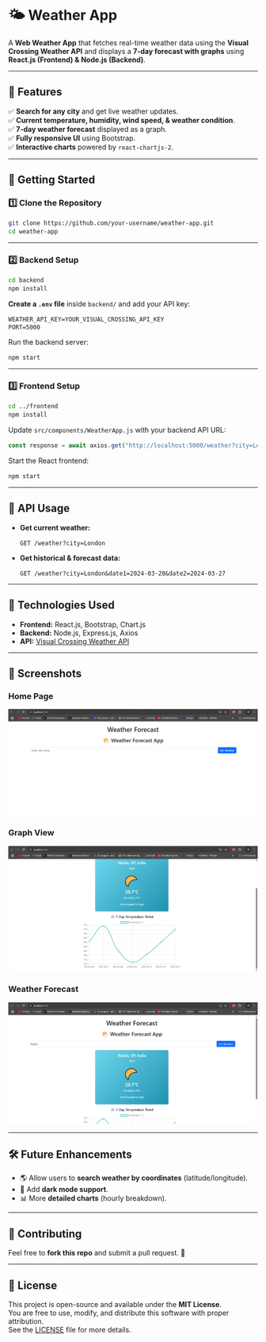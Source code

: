# 🌤️ Weather App  

A **Web Weather App** that fetches real-time weather data using the **Visual Crossing Weather API** and displays a **7-day forecast with graphs** using **React.js (Frontend) & Node.js (Backend)**.

---

## 📌 Features  
✅ **Search for any city** and get live weather updates.  
✅ **Current temperature, humidity, wind speed, & weather condition**.  
✅ **7-day weather forecast** displayed as a graph.  
✅ **Fully responsive UI** using Bootstrap.  
✅ **Interactive charts** powered by `react-chartjs-2`.  

---

## 🚀 Getting Started  

### **1️⃣ Clone the Repository**  
```bash
git clone https://github.com/your-username/weather-app.git
cd weather-app
```

---

### **2️⃣ Backend Setup**  
```bash
cd backend
npm install
```

**Create a `.env` file** inside `backend/` and add your API key:  
```env
WEATHER_API_KEY=YOUR_VISUAL_CROSSING_API_KEY
PORT=5000
```

Run the backend server:  
```bash
npm start
```

---

### **3️⃣ Frontend Setup**  
```bash
cd ../frontend
npm install
```

Update `src/components/WeatherApp.js` with your backend API URL:  
```js
const response = await axios.get("http://localhost:5000/weather?city=London");
```

Start the React frontend:  
```bash
npm start
```

---

## 📡 API Usage  

- **Get current weather:**  
  ```
  GET /weather?city=London
  ```
- **Get historical & forecast data:**  
  ```
  GET /weather?city=London&date1=2024-03-20&date2=2024-03-27
  ```

---

## 🎨 Technologies Used  
- **Frontend:** React.js, Bootstrap, Chart.js  
- **Backend:** Node.js, Express.js, Axios  
- **API:** [Visual Crossing Weather API](https://www.visualcrossing.com/)  

---

## 📸 Screenshots  

### Home Page  
![Home Page](Screenshots/Screenshot%201.png)

### Graph View  
![Weather details](Screenshots/Screenshot%202.png)

### Weather Forecast  
![7-day Forecast](Screenshots/Screenshot%203.png)

---

## 🛠️ Future Enhancements  
- 🌎 Allow users to **search weather by coordinates** (latitude/longitude).  
- 🌙 Add **dark mode support**.  
- 📊 More **detailed charts** (hourly breakdown).  

---

## 🤝 Contributing  
Feel free to **fork this repo** and submit a pull request. 🚀  

---

## 📜 License  
This project is open-source and available under the **MIT License**.  
You are free to use, modify, and distribute this software with proper attribution.  
See the [LICENSE](./LICENSE) file for more details.

